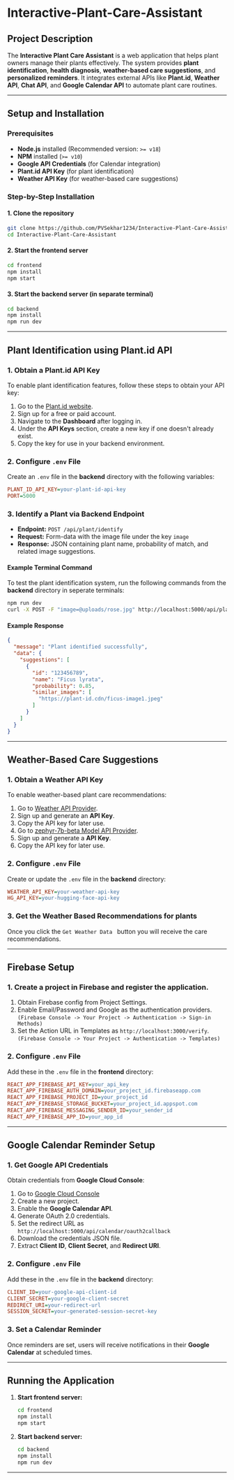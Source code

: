 # Interactive-Plant-Care-Assistant

## Project Description

The **Interactive Plant Care Assistant** is a web application that helps plant owners manage their plants effectively. The system provides **plant identification**, **health diagnosis**, **weather-based care suggestions**, and **personalized reminders**. It integrates external APIs like **Plant.id**, **Weather API**, **Chat API**, and **Google Calendar API** to automate plant care routines.

---

## Setup and Installation

### Prerequisites

- **Node.js** installed (Recommended version: `>= v18`)
- **NPM** installed (`>= v10`)
- **Google API Credentials** (for Calendar integration)
- **Plant.id API Key** (for plant identification)
- **Weather API Key** (for weather-based care suggestions)

### Step-by-Step Installation

#### 1. Clone the repository

```bash
git clone https://github.com/PVSekhar1234/Interactive-Plant-Care-Assistant.git
cd Interactive-Plant-Care-Assistant
```

#### 2. Start the frontend server

```bash
cd frontend
npm install
npm start
```

#### 3. Start the backend server (in separate terminal)

```bash
cd backend
npm install
npm run dev
```

---

## Plant Identification using Plant.id API

### 1. Obtain a Plant.id API Key

To enable plant identification features, follow these steps to obtain your API key:

1. Go to the [Plant.id website](https://web.plant.id/plant-identification-api/).
2. Sign up for a free or paid account.
3. Navigate to the **Dashboard** after logging in.
4. Under the **API Keys** section, create a new key if one doesn't already exist.
5. Copy the key for use in your backend environment.

### 2. Configure `.env` File

Create an `.env` file in the **backend** directory with the following variables:

```ini
PLANT_ID_API_KEY=your-plant-id-api-key
PORT=5000
```

### 3. Identify a Plant via Backend Endpoint

- **Endpoint:** `POST /api/plant/identify`
- **Request:** Form-data with the image file under the key `image`
- **Response:** JSON containing plant name, probability of match, and related image suggestions.

#### Example Terminal Command

To test the plant identification system, run the following commands from the **backend** directory in seperate terminals:

```bash
npm run dev
curl -X POST -F "image=@uploads/rose.jpg" http://localhost:5000/api/plant/identify
```

#### Example Response

```json
{
  "message": "Plant identified successfully",
  "data": {
    "suggestions": [
      {
        "id": "123456789",
        "name": "Ficus lyrata",
        "probability": 0.85,
        "similar_images": [
          "https://plant-id.cdn/ficus-image1.jpeg"
        ]
      }
    ]
  }
}
```

---

## Weather-Based Care Suggestions

### 1. Obtain a Weather API Key

To enable weather-based plant care recommendations:

1. Go to [Weather API Provider](https://openweathermap.org/api).
2. Sign up and generate an **API Key**.
3. Copy the API key for later use.
4. Go to [zephyr-7b-beta Model API Provider](https://huggingface.co/).
5. Sign up and generate a **API Key**.
6. Copy the API key for later use.

### 2. Configure `.env` File

Create or update the `.env` file in the **backend** directory:

```ini
WEATHER_API_KEY=your-weather-api-key
HG_API_KEY=your-hugging-face-api-key
```

### 3. Get the Weather Based Recommendations for plants

Once you click the ```Get Weather Data ``` button you will receive the care recommendations.

---

## Firebase Setup

### 1. Create a project in Firebase and register the application.

1. Obtain Firebase config from Project Settings.
2. Enable Email/Password and Google as the authentication providers. `(Firebase Console -> Your Project -> Authentication -> Sign-in Methods)`
3. Set the Action URL in Templates as `http://localhost:3000/verify`. `(Firebase Console -> Your Project -> Authentication -> Templates)`

### 2. Configure `.env` File

Add these in the  `.env` file in the **frontend** directory:

```ini
REACT_APP_FIREBASE_API_KEY=your_api_key 
REACT_APP_FIREBASE_AUTH_DOMAIN=your_project_id.firebaseapp.com
REACT_APP_FIREBASE_PROJECT_ID=your_project_id
REACT_APP_FIREBASE_STORAGE_BUCKET=your_project_id.appspot.com
REACT_APP_FIREBASE_MESSAGING_SENDER_ID=your_sender_id
REACT_APP_FIREBASE_APP_ID=your_app_id
```

---

## Google Calendar Reminder Setup

### 1. Get Google API Credentials

Obtain credentials from **Google Cloud Console**:

1. Go to [Google Cloud Console](https://console.cloud.google.com/)
2. Create a new project.
3. Enable the **Google Calendar API**.
4. Generate OAuth 2.0 credentials.
5. Set the redirect URL as `http://localhost:5000/api/calendar/oauth2callback`
6. Download the credentials JSON file.
7. Extract **Client ID**, **Client Secret**, and **Redirect URI**.

### 2. Configure `.env` File

Add these in the `.env` file in the **backend** directory:

```ini
CLIENT_ID=your-google-api-client-id
CLIENT_SECRET=your-google-client-secret
REDIRECT_URI=your-redirect-url
SESSION_SECRET=your-generated-session-secret-key
```

### 3. Set a Calendar Reminder

Once reminders are set, users will receive notifications in their **Google Calendar** at scheduled times.

---

## Running the Application

1. **Start frontend server:**
   ```bash
   cd frontend
   npm install
   npm start
   ```
2. **Start backend server:**
   ```bash
   cd backend
   npm install
   npm run dev
   ```

---
